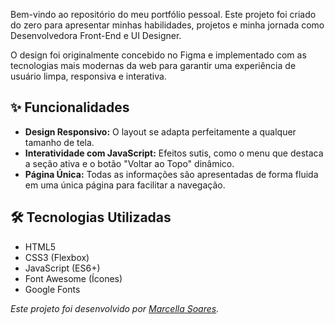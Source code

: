 Bem-vindo ao repositório do meu portfólio pessoal. Este projeto foi criado do zero para apresentar minhas habilidades, projetos e minha jornada como Desenvolvedora Front-End e UI Designer.

O design foi originalmente concebido no Figma e implementado com as tecnologias mais modernas da web para garantir uma experiência de usuário limpa, responsiva e interativa.

## ✨ Funcionalidades

* **Design Responsivo:** O layout se adapta perfeitamente a qualquer tamanho de tela.
* **Interatividade com JavaScript:** Efeitos sutis, como o menu que destaca a seção ativa e o botão "Voltar ao Topo" dinâmico.
* **Página Única:** Todas as informações são apresentadas de forma fluida em uma única página para facilitar a navegação.

## 🛠️ Tecnologias Utilizadas

* HTML5
* CSS3 (Flexbox)
* JavaScript (ES6+)
* Font Awesome (Ícones)
* Google Fonts

*Este projeto foi desenvolvido por [Marcella Soares](https://github.com/marcelladevweb).*